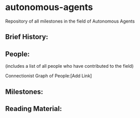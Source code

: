 # autonomous-agents
Repository of all milestones in the field of Autonomous Agents

## Brief History:


## People: 
(includes a list of all people who have contributed to the field)

Connectionist Graph of People:[Add Link]

## Milestones:

## Reading Material: 
